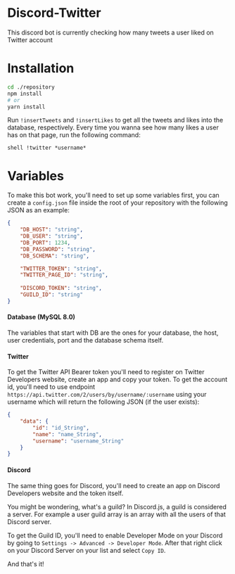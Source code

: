 # Discord-Twitter

This discord bot is currently checking how many tweets a user liked on Twitter account

# Installation

```bash
cd ./repository
npm install
# or
yarn install
```

Run `!insertTweets` and `!insertLikes` to get all the tweets and likes into the database, respectively.
Every time you wanna see how many likes a user has on that page, run the following command:

``shell
!twitter *username*
``

# Variables
To make this bot work, you'll need to set up some variables first, you can create a `config.json` file inside the root of your repository with the following JSON as an example:

```json
{
    "DB_HOST": "string",
    "DB_USER": "string",
    "DB_PORT": 1234,
    "DB_PASSWORD": "string",
    "DB_SCHEMA": "string",

    "TWITTER_TOKEN": "string",
    "TWITTER_PAGE_ID": "string",
    
    "DISCORD_TOKEN": "string",
    "GUILD_ID": "string"
}
```

#### Database (MySQL 8.0)
The variables that start with DB are the ones for your database, the host, user credentials, port and the database schema itself.

#### Twitter
To get the Twitter API Bearer token you'll need to register on Twitter Developers website, create an app and copy your token.
 To get the account id, you'll need to use endpoint `https://api.twitter.com/2/users/by/username/:username` using your username which will return the following JSON (if the user exists):

```json
{
    "data": {
        "id": "id_String",
        "name": "name_String",
        "username": "username_String"
    }
}
```

#### Discord
The same thing goes for Discord, you'll need to create an app on Discord Developers website and the token itself.   

You might be wondering, what's a guild? In Discord.js, a guild is considered a server. For example a user guild array is an array with all the users of that Discord server.

To get the Guild ID, you'll need to enable Developer Mode on your Discord by going to `Settings -> Advanced -> Developer Mode`. After that right click on your Discord Server on your list and select `Copy ID`.

And that's it!
